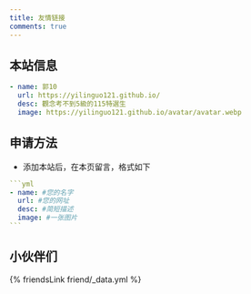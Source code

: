 ```yaml
---
title: 友情链接
comments: true
---
```


## 本站信息
```yml
- name: 郭10
  url: https://yilinguo121.github.io/
  desc: 觀念考不到5級的115特選生
  image: https://yilinguo121.github.io/avatar/avatar.webp
```

## 申请方法
- 添加本站后，在本页留言，格式如下

~~~yml
```yml
- name: #您的名字
  url: #您的网址
  desc: #简短描述
  image: #一张图片
```
~~~

## 小伙伴们
{% friendsLink friend/_data.yml %}
